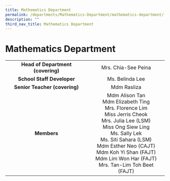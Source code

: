```yaml
---
title: Mathematics Department
permalink: /departments/Mathematics-Department/mathematics-department/
description: ""
third_nav_title: Mathematics Department
---
```

# Mathematics Department


|                               |                                  |
|:-----------------------------:|:-----------------------------------------------------------------------------------------------------------------------------------------------------------------------------------------------------------------------------------------------------------------------------------:|
| **Head of Department (covering)** |          Mrs. Chia-See Peina     |
|    **School Staff Developer**    |         Ms. Belinda Lee              |
|   **Senior Teacher (covering)**   |          Mdm Rasliza               |
|            **Members**            | Mdm Alison Tan<br>Mdm Elizabeth Ting<br>Mrs. Florence Lim<br>Miss Jerris Cheok<br>Mrs. Julia Lee (LSM)<br>Miss Ong Siew Ling<br>Ms. Sally Lek<br>Ms. Siti Sahara (LSM)<br>Mdm Esther Neo (CAJT)<br>Mdm Koh Yi Shan (FAJT)<br>Mdm Lim Won Har (FAJT)<br>Mrs. Tan-Lim Toh Beet (FAJT) |